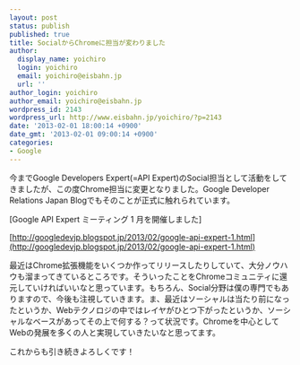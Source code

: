 ```yaml
---
layout: post
status: publish
published: true
title: SocialからChromeに担当が変わりました
author:
  display_name: yoichiro
  login: yoichiro
  email: yoichiro@eisbahn.jp
  url: ''
author_login: yoichiro
author_email: yoichiro@eisbahn.jp
wordpress_id: 2143
wordpress_url: http://www.eisbahn.jp/yoichiro/?p=2143
date: '2013-02-01 18:00:14 +0900'
date_gmt: '2013-02-01 09:00:14 +0900'
categories:
- Google
---
```


今までGoogle Developers Expert(=API Expert)のSocial担当として活動をしてきましたが、この度Chrome担当に変更となりました。Google Developer Relations Japan Blogでもそのことが正式に触れられています。

[Google API Expert ミーティング 1 月を開催しました]

[http://googledevjp.blogspot.jp/2013/02/google-api-expert-1.html](http://googledevjp.blogspot.jp/2013/02/google-api-expert-1.html)

最近はChrome拡張機能をいくつか作ってリリースしたりしていて、大分ノウハウも溜まってきているところです。そういったことをChromeコミュニティに還元していければいいなと思っています。もちろん、Social分野は僕の専門でもありますので、今後も注視していきます。ま、最近はソーシャルは当たり前になったというか、Webテクノロジの中ではレイヤがひとつ下がったというか、ソーシャルなベースがあってその上で何する？って状況です。Chromeを中心としてWebの発展を多くの人と実現していきたいなと思ってます。

これからも引き続きよろしくです！
